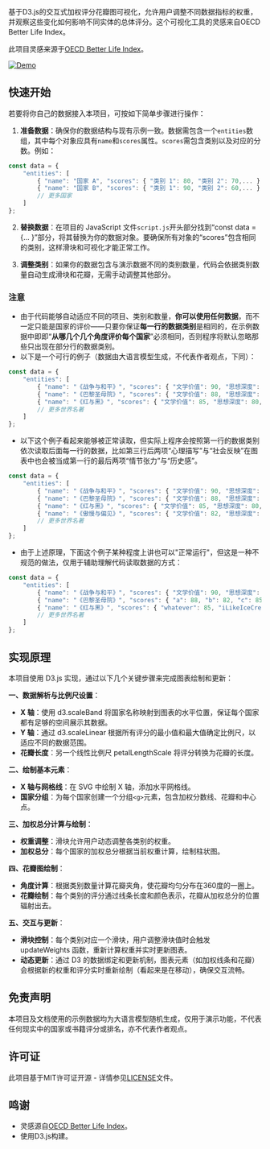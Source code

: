 
基于D3.js的交互式加权评分花瓣图可视化，允许用户调整不同数据指标的权重，并观察这些变化如何影响不同实体的总体评分。这个可视化工具的灵感来自OECD Better Life Index。

此项目灵感来源于[OECD Better Life Index](https://www.oecdbetterlifeindex.org/)。

[![Demo](https://img.shields.io/badge/Demo-weighted--flower--chart-purple)](https://tianze-hou.github.io/weighted-flower-chart/)

## 快速开始
若要将你自己的数据接入本项目，可按如下简单步骤进行操作：

1. **准备数据**：确保你的数据结构与现有示例一致。数据需包含一个`entities`数组，其中每个对象应具有`name`和`scores`属性。`scores`需包含类别以及对应的分数。例如：

```javascript
const data = {
    "entities": [
        { "name": "国家 A", "scores": { "类别 1": 80, "类别 2": 70,... } },
        { "name": "国家 B", "scores": { "类别 1": 90, "类别 2": 60,... } },
        // 更多国家
    ]
};
```

2. **替换数据**：在项目的 JavaScript 文件`script.js`开头部分找到“const data = {... }”部分，将其替换为你的数据对象。要确保所有对象的“scores”包含相同的类别，这样滑块和可视化才能正常工作。

3. **调整类别**：如果你的数据包含与演示数据不同的类别数量，代码会依据类别数量自动生成滑块和花瓣，无需手动调整其他部分。

### 注意
- 由于代码能够自动适应不同的项目、类别和数量，**你可以使用任何数据**，而不一定只能是国家的评价——只要你保证**每一行的数据类别**是相同的，在示例数据中即即“**从哪几个几个角度评价每个国家**”必须相同，否则程序将默认忽略那些只出现在部分行的数据类别。
- 以下是一个可行的例子（数据由大语言模型生成，不代表作者观点，下同）：
```javascript
const data = {
    "entities": [
        { "name": "《战争与和平》", "scores": { "文学价值": 90, "思想深度": 85, "人物塑造": 88 } },
        { "name": "《巴黎圣母院》", "scores": { "文学价值": 88, "思想深度": 82, "人物塑造": 85 } },
        { "name": "《红与黑》", "scores": { "文学价值": 85, "思想深度": 80, "人物塑造": 83 } },
        // 更多世界名著
    ]
};
```

- 以下这个例子看起来能够被正常读取，但实际上程序会按照第一行的数据类别依次读取后面每一行的数据，比如第三行后两项“心理描写”与“社会反映”在图表中也会被当成第一行的最后两项“情节张力”与“历史感”。
```javascript
const data = {
    "entities": [
        { "name": "《战争与和平》", "scores": { "文学价值": 90, "思想深度": 85, "人物塑造": 88, "情节张力": 85, "历史感": 90 } },
        { "name": "《巴黎圣母院》", "scores": { "文学价值": 88, "思想深度": 82, "人物塑造": 85, "情节张力": 80, "艺术美感": 88 } },
        { "name": "《红与黑》", "scores": { "文学价值": 85, "思想深度": 80, "人物塑造": 83, "心理描写": 85, "社会反映": 88 } },
        { "name": "《傲慢与偏见》", "scores": { "文学价值": 82, "思想深度": 78, "人物塑造": 85, "爱情描写": 90, "社会风俗": 85 } },
        // 更多世界名著
    ]
};
```

- 由于上述原理，下面这个例子某种程度上讲也可以"正常运行"，但这是一种不规范的做法，仅用于辅助理解代码读取数据的方式：
```javascript
const data = {
    "entities": [
        { "name": "《战争与和平》", "scores": { "文学价值": 90, "思想深度": 85, "人物塑造": 88, "情节张力": 85, "历史感": 90 } },
        { "name": "《巴黎圣母院》", "scores": { "a": 88, "b": 82, "c": 85, "44444": 85, "2147483647": 90 } },
        { "name": "《红与黑》", "scores": { "whatever": 85, "iLikeIceCream": 80, "supercalifragilisticexpialidocious": 83, "hello_world": 85, "JonKleinbergIsStillRebelKing": 90 } },
        // 更多世界名著
    ]
};
```

## 实现原理
本项目使用 D3.js 实现，通过以下几个关键步骤来完成图表绘制和更新：

**一、数据解析与比例尺设置**：
 - **X 轴**：使用 d3.scaleBand 将国家名称映射到图表的水平位置，保证每个国家都有足够的空间展示其数据。
 - **Y 轴**：通过 d3.scaleLinear 根据所有评分的最小值和最大值确定比例尺，以适应不同的数据范围。
 - **花瓣长度**：另一个线性比例尺 petalLengthScale 将评分转换为花瓣的长度。

**二、绘制基本元素**：
 - **X 轴与网格线**：在 SVG 中绘制 X 轴，添加水平网格线。
 - **国家分组**：为每个国家创建一个分组`<g>`元素，包含加权分数线、花瓣和中心点。

**三、加权总分计算与绘制**：
 - **权重调整**：滑块允许用户动态调整各类别的权重。
 - **加权总分**：每个国家的加权总分根据当前权重计算，绘制柱状图。

**四、花瓣图绘制**：
 - **角度计算**：根据类别数量计算花瓣夹角，使花瓣均匀分布在360度的一圈上。
 - **花瓣绘制**：每个类别的评分通过线条长度和颜色表示，花瓣从加权总分的位置辐射出去。

**五、交互与更新**：
 - **滑块控制**：每个类别对应一个滑块，用户调整滑块值时会触发 updateWeights 函数，重新计算权重并实时更新图表。
 - **动态更新**：通过 D3 的数据绑定和更新机制，图表元素（如加权线条和花瓣）会根据新的权重和评分实时重新绘制（看起来是在移动），确保交互流畅。

## 免责声明

本项目及文档使用的示例数据均为大语言模型随机生成，仅用于演示功能，不代表任何现实中的国家或书籍评分或排名，亦不代表作者观点。

## 许可证

此项目基于MIT许可证开源 - 详情参见[LICENSE](LICENSE)文件。

## 鸣谢

- 灵感源自[OECD Better Life Index](https://www.oecdbetterlifeindex.org/)。
- 使用D3.js构建。
